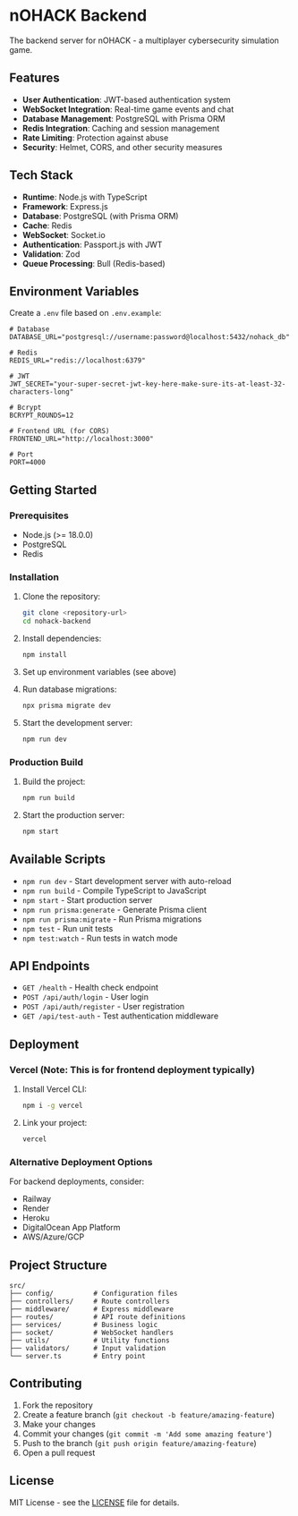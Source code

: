 # nOHACK Backend

The backend server for nOHACK - a multiplayer cybersecurity simulation game.

## Features

- **User Authentication**: JWT-based authentication system
- **WebSocket Integration**: Real-time game events and chat
- **Database Management**: PostgreSQL with Prisma ORM
- **Redis Integration**: Caching and session management
- **Rate Limiting**: Protection against abuse
- **Security**: Helmet, CORS, and other security measures

## Tech Stack

- **Runtime**: Node.js with TypeScript
- **Framework**: Express.js
- **Database**: PostgreSQL (with Prisma ORM)
- **Cache**: Redis
- **WebSocket**: Socket.io
- **Authentication**: Passport.js with JWT
- **Validation**: Zod
- **Queue Processing**: Bull (Redis-based)

## Environment Variables

Create a `.env` file based on `.env.example`:

```env
# Database
DATABASE_URL="postgresql://username:password@localhost:5432/nohack_db"

# Redis
REDIS_URL="redis://localhost:6379"

# JWT
JWT_SECRET="your-super-secret-jwt-key-here-make-sure-its-at-least-32-characters-long"

# Bcrypt
BCRYPT_ROUNDS=12

# Frontend URL (for CORS)
FRONTEND_URL="http://localhost:3000"

# Port
PORT=4000
```

## Getting Started

### Prerequisites

- Node.js (>= 18.0.0)
- PostgreSQL
- Redis

### Installation

1. Clone the repository:
   ```bash
   git clone <repository-url>
   cd nohack-backend
   ```

2. Install dependencies:
   ```bash
   npm install
   ```

3. Set up environment variables (see above)

4. Run database migrations:
   ```bash
   npx prisma migrate dev
   ```

5. Start the development server:
   ```bash
   npm run dev
   ```

### Production Build

1. Build the project:
   ```bash
   npm run build
   ```

2. Start the production server:
   ```bash
   npm start
   ```

## Available Scripts

- `npm run dev` - Start development server with auto-reload
- `npm run build` - Compile TypeScript to JavaScript
- `npm start` - Start production server
- `npm run prisma:generate` - Generate Prisma client
- `npm run prisma:migrate` - Run Prisma migrations
- `npm test` - Run unit tests
- `npm test:watch` - Run tests in watch mode

## API Endpoints

- `GET /health` - Health check endpoint
- `POST /api/auth/login` - User login
- `POST /api/auth/register` - User registration
- `GET /api/test-auth` - Test authentication middleware

## Deployment

### Vercel (Note: This is for frontend deployment typically)

1. Install Vercel CLI:
   ```bash
   npm i -g vercel
   ```

2. Link your project:
   ```bash
   vercel
   ```

### Alternative Deployment Options
For backend deployments, consider:
- Railway
- Render
- Heroku
- DigitalOcean App Platform
- AWS/Azure/GCP

## Project Structure

```
src/
├── config/          # Configuration files
├── controllers/     # Route controllers
├── middleware/      # Express middleware
├── routes/          # API route definitions
├── services/        # Business logic
├── socket/          # WebSocket handlers
├── utils/           # Utility functions
├── validators/      # Input validation
└── server.ts        # Entry point
```

## Contributing

1. Fork the repository
2. Create a feature branch (`git checkout -b feature/amazing-feature`)
3. Make your changes
4. Commit your changes (`git commit -m 'Add some amazing feature'`)
5. Push to the branch (`git push origin feature/amazing-feature`)
6. Open a pull request

## License

MIT License - see the [LICENSE](../LICENSE) file for details.